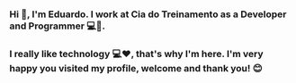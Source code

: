 ### Hi 👋, I'm Eduardo. I work at Cia do Treinamento as a Developer and Programmer 💻📱.

### I really like technology 💻❤️, that's why I'm here. I'm very happy you visited my profile, welcome and thank you! 😊

<!--
**eduardotks/eduardotks** is a ✨ _special_ ✨ repository because its `README.md` (this file) appears on your GitHub profile.

Here are some ideas to get you started:

- 🔭 I’m currently working on ...
- 🌱 I’m currently learning ...
- 👯 I’m looking to collaborate on ...
- 🤔 I’m looking for help with ...
- 💬 Ask me about ...
- 📫 How to reach me: ...
- 😄 Pronouns: ...
- ⚡ Fun fact: ...
-->
